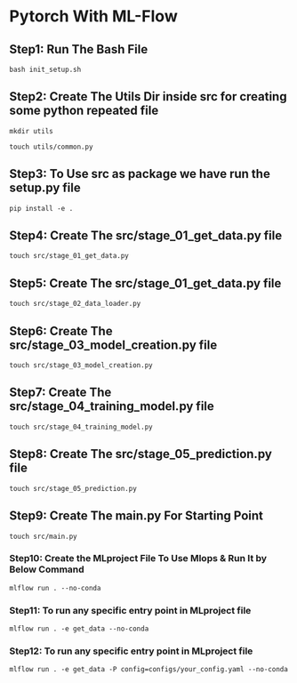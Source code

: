# Pytorch With ML-Flow

## Step1: Run The Bash File
```
bash init_setup.sh
```

## Step2: Create The Utils Dir inside src for creating some python repeated file
```
mkdir utils
```
```
touch utils/common.py
```

## Step3: To Use src as package we have run the setup.py file
```
pip install -e .
```

## Step4: Create The src/stage_01_get_data.py file 
```
touch src/stage_01_get_data.py
```

## Step5: Create The src/stage_01_get_data.py file 
```
touch src/stage_02_data_loader.py
```

## Step6: Create The src/stage_03_model_creation.py file 
```
touch src/stage_03_model_creation.py
```

## Step7: Create The src/stage_04_training_model.py file 
```
touch src/stage_04_training_model.py
```

## Step8: Create The src/stage_05_prediction.py file 
```
touch src/stage_05_prediction.py
```

## Step9: Create The main.py For Starting Point 
```
touch src/main.py
```

### Step10: Create the MLproject File To Use Mlops & Run It by Below Command
```
mlflow run . --no-conda
```
### Step11: To run any specific entry point in MLproject file
```
mlflow run . -e get_data --no-conda
```

### Step12: To run any specific entry point in MLproject file
```
mlflow run . -e get_data -P config=configs/your_config.yaml --no-conda
```